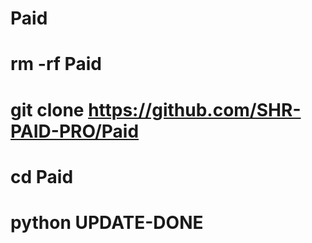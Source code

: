 # Paid
# rm -rf Paid
# git clone https://github.com/SHR-PAID-PRO/Paid
# cd Paid
# python UPDATE-DONE
